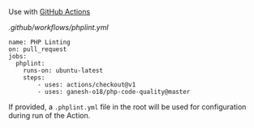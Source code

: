 Use with [GitHub Actions](https://github.com/features/actions)

_.github/workflows/phplint.yml_

```
name: PHP Linting
on: pull_request
jobs:
  phplint:
    runs-on: ubuntu-latest
    steps:
        - uses: actions/checkout@v1
        - uses: ganesh-o18/php-code-quality@master
```

If provided, a `.phplint.yml` file in the root will be used for configuration during run of the Action.
